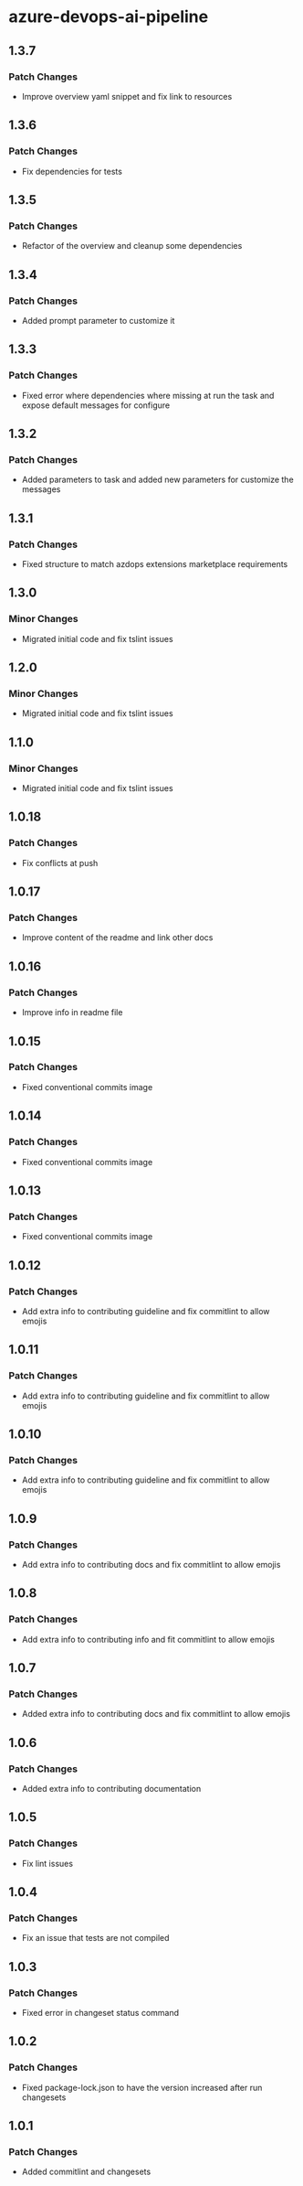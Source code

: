 # azure-devops-ai-pipeline

## 1.3.7

### Patch Changes

- Improve overview yaml snippet and fix link to resources

## 1.3.6

### Patch Changes

- Fix dependencies for tests

## 1.3.5

### Patch Changes

- Refactor of the overview and cleanup some dependencies

## 1.3.4

### Patch Changes

- Added prompt parameter to customize it

## 1.3.3

### Patch Changes

- Fixed error where dependencies where missing at run the task and expose default messages for configure

## 1.3.2

### Patch Changes

- Added parameters to task and added new parameters for customize the messages

## 1.3.1

### Patch Changes

- Fixed structure to match azdops extensions marketplace requirements

## 1.3.0

### Minor Changes

- Migrated initial code and fix tslint issues

## 1.2.0

### Minor Changes

- Migrated initial code and fix tslint issues

## 1.1.0

### Minor Changes

- Migrated initial code and fix tslint issues

## 1.0.18

### Patch Changes

- Fix conflicts at push

## 1.0.17

### Patch Changes

- Improve content of the readme and link other docs

## 1.0.16

### Patch Changes

- Improve info in readme file

## 1.0.15

### Patch Changes

- Fixed conventional commits image

## 1.0.14

### Patch Changes

- Fixed conventional commits image

## 1.0.13

### Patch Changes

- Fixed conventional commits image

## 1.0.12

### Patch Changes

- Add extra info to contributing guideline and fix commitlint to allow emojis

## 1.0.11

### Patch Changes

- Add extra info to contributing guideline and fix commitlint to allow emojis

## 1.0.10

### Patch Changes

- Add extra info to contributing guideline and fix commitlint to allow emojis

## 1.0.9

### Patch Changes

- Add extra info to contributing docs and fix commitlint to allow emojis

## 1.0.8

### Patch Changes

- Add extra info to contributing info and fit commitlint to allow emojis

## 1.0.7

### Patch Changes

- Added extra info to contributing docs and fix commitlint to allow emojis

## 1.0.6

### Patch Changes

- Added extra info to contributing documentation

## 1.0.5

### Patch Changes

- Fix lint issues

## 1.0.4

### Patch Changes

- Fix an issue that tests are not compiled

## 1.0.3

### Patch Changes

- Fixed error in changeset status command

## 1.0.2

### Patch Changes

- Fixed package-lock.json to have the version increased after run changesets

## 1.0.1

### Patch Changes

- Added commitlint and changesets
